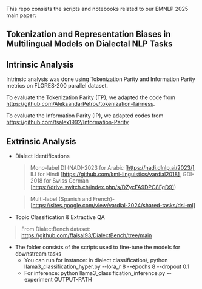 This repo consists the scripts and notebooks related to our EMNLP 2025 main paper: 
## Tokenization and Representation Biases in Multilingual Models on Dialectal NLP Tasks 

Intrinsic Analysis
------------
Intrinsic analysis was done using Tokenization Parity and Information Parity metrics on FLORES-200 parallel dataset.

To evaluate the Tokenization Parity (TP), we adapted the code from https://github.com/AleksandarPetrov/tokenization-fairness.

To evaluate the Information Parity (IP), we adapted codes from https://github.com/tsalex1992/Information-Parity

Extrinsic Analysis
------------
* Dialect Identifications
  
   > Mono-label DI (NADI-2023 for Arabic [https://nadi.dlnlp.ai/2023/], ILI for Hindi [https://github.com/kmi-linguistics/vardial2018], GDI-2018 for Swiss German [https://drive.switch.ch/index.php/s/DZycFA9DPC8FgD9])
   
   > Multi-label (Spanish and French)- [https://sites.google.com/view/vardial-2024/shared-tasks/dsl-ml]
   
 *  Topic Classification & Extractive QA
   > From DialectBench dataset: https://github.com/ffaisal93/DialectBench/tree/main

 
* The folder consists of the scripts used to fine-tune the models for downstream tasks
  * You can run for instance: in dialect classification/, python llama3_classification_hyper.py --lora_r 8 --epochs 8 --dropout 0.1
  * For inference: python llama3_classification_inference.py --experiment OUTPUT-PATH
 




